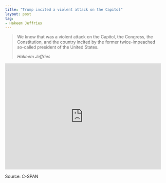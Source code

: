 ```yaml
---
title: "Trump incited a violent attack on the Capitol"
layout: post
tag:
- Hakeem Jeffries
---
```


> We know that was a violent attack on the Capitol, the Congress, the Constitution, and the country incited by the former twice-impeached so-called president of the United States.
>
> <cite>Hakeem Jeffries</cite>

<iframe width="512" height="350" src="https://www.c-span.org/video/standalone/?c5044770/user-clip-hakeem-jeffries-calls-trump-so-called-president" frameborder="0"></iframe>

Source: C-SPAN
